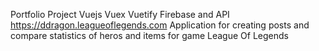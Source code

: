 
Portfolio Project
Vuejs Vuex Vuetify Firebase and API https://ddragon.leagueoflegends.com
Application for creating posts and compare statistics of heros and items for game League Of Legends
